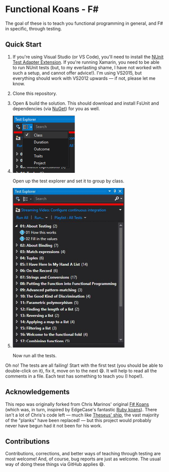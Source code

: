 # Functional Koans - F# #

The goal of these is to teach you functional programming in general, and F# in specific, through testing.

## Quick Start ##

1. If you're using Visual Studio (or VS Code), you'll need to install the [NUnit Test Adapter Extension](https://visualstudiogallery.msdn.microsoft.com/6ab922d0-21c0-4f06-ab5f-4ecd1fe7175d).  If you're running Xamarin, you need to be able to run NUnit tests (but, to my everlasting shame, I have not worked with such a setup, and cannot offer advice!).  I'm using VS2015, but everything should work with VS2012 upwards &mdash; if not, please let me know.
2. Clone this repository.
3. Open & build the solution.  This should download and install FsUnit and dependencies (via [NuGet](http://nuget.org/)) for you as well.
4. ![Group by class](GroupByClass.png?raw=true)

   Open up the test explorer and set it to group by class.
5. ![Test Explorer, VS2015](ExplorerScreenshot.jpg?raw=true)

   Now run all the tests.

Oh no!  The tests are all failing!  Start with the first test (you should be able to double-click on it), fix it, move on to the next :smile:.  It will help to read all the comments in a file.  Each test has something to teach you (I hope!).

## Acknowledgements

This repo was originally forked from Chris Marinos' original [F# Koans](https://github.com/ChrisMarinos/FSharpKoans) (which was, in turn, inspired by EdgeCase's fantastic [Ruby koans](http://github.com/edgecase/ruby_koans)).  There isn't a lot of Chris's code left &mdash; much like [Theseus' ship](https://en.wikipedia.org/wiki/Ship_of_Theseus), the vast majority of the "planks" have been replaced! &mdash; but this project would probably never have begun had it not been for his work.

## Contributions

Contributions, corrections, and better ways of teaching through testing are most welcome!  And, of course, bug reports are just as welcome.  The usual way of doing these things via GitHub applies :smile:.
